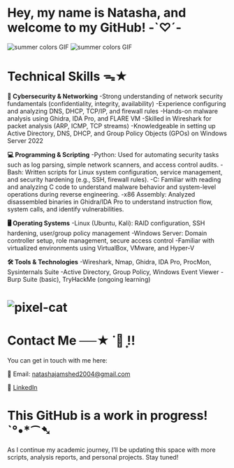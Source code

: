 # Hey, my name is Natasha, and welcome to my GitHub! -`♡´-
![summer colors GIF](https://github.com/user-attachments/assets/654ae065-f3a1-450c-b2f9-de063dbdac74) ![summer colors GIF](https://github.com/user-attachments/assets/4c789536-404e-46da-a0bf-4e6ad454a526)

# Technical Skills ᯓ★
**🔐 Cybersecurity & Networking**
-Strong understanding of network security fundamentals (confidentiality, integrity, availability)
-Experience configuring and analyzing DNS, DHCP, TCP/IP, and firewall rules
-Hands-on malware analysis using Ghidra, IDA Pro, and FLARE VM
-Skilled in Wireshark for packet analysis (ARP, ICMP, TCP streams)
-Knowledgeable in setting up Active Directory, DNS, DHCP, and Group Policy Objects (GPOs) on Windows Server 2022

**💻 Programming & Scripting**
-Python: Used for automating security tasks such as log parsing, simple network scanners, and access control audits.
-Bash: Written scripts for Linux system configuration, service management, and security hardening (e.g., SSH, firewall rules).
-C: Familiar with reading and analyzing C code to understand malware behavior and system-level operations during reverse engineering.
-x86 Assembly: Analyzed disassembled binaries in Ghidra/IDA Pro to understand instruction flow, system calls, and identify vulnerabilities.

**🖥 Operating Systems**
-Linux (Ubuntu, Kali): RAID configuration, SSH hardening, user/group policy management
-Windows Server: Domain controller setup, role management, secure access control
-Familiar with virtualized environments using VirtualBox, VMware, and Hyper-V

**🛠️ Tools & Technologies**
-Wireshark, Nmap, Ghidra, IDA Pro, ProcMon, Sysinternals Suite
-Active Directory, Group Policy, Windows Event Viewer
-Burp Suite (basic), TryHackMe (ongoing learning)

# ![pixel-cat](https://github.com/user-attachments/assets/4e21acdd-41da-485e-b793-69be64f36ce7) 
# Contact Me ──★ ˙🍓 ̟!!                           
You can get in touch with me here:

📧 Email: natashajamshed2004@gmail.com

💼 [LinkedIn](https://www.linkedin.com/in/natashajamshed/)

# This GitHub is a work in progress! ˋ°•*⁀➷
As I continue my academic journey, I’ll be updating this space with more scripts, analysis reports, and personal projects. Stay tuned!
